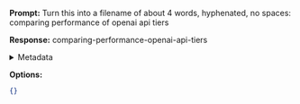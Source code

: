 **Prompt:**
Turn this into a filename of about 4 words, hyphenated, no spaces: comparing performance of openai api tiers

**Response:**
comparing-performance-openai-api-tiers

<details><summary>Metadata</summary>

- Duration: 1218 ms
- Datetime: 2023-11-09T19:43:52.033784
- Model: gpt-3.5-turbo-0613

</details>

**Options:**
```json
{}
```

